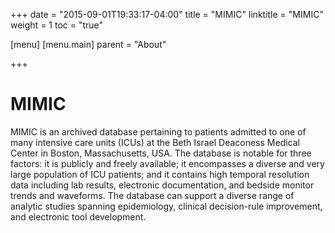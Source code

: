 +++
date = "2015-09-01T19:33:17-04:00"
title = "MIMIC"
linktitle = "MIMIC"
weight = 1
toc = "true"

[menu]
  [menu.main]
    parent = "About"

+++

# MIMIC

MIMIC is an archived database pertaining to patients admitted to one of many intensive care units (ICUs) at the Beth Israel Deaconess Medical Center in Boston, Massachusetts, USA. The database is notable for three factors: it is publicly and freely available; it encompasses a diverse and very large population of ICU patients; and it contains high temporal resolution data including lab results, electronic documentation, and bedside monitor trends and waveforms. The database can support a diverse range of analytic studies spanning epidemiology, clinical decision-rule improvement, and electronic tool development.
